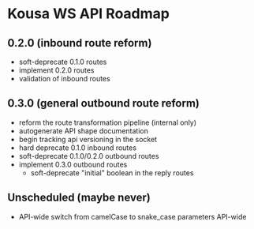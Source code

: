 # Kousa WS API Roadmap

## 0.2.0 (inbound route reform)
- soft-deprecate 0.1.0 routes
- implement 0.2.0 routes
- validation of inbound routes

## 0.3.0 (general outbound route reform)
- reform the route transformation pipeline (internal only)
- autogenerate API shape documentation
- begin tracking api versioning in the socket
- hard deprecate 0.1.0 inbound routes
- soft-deprecate 0.1.0/0.2.0 outbound routes
- implement 0.3.0 outbound routes
  - soft-deprecate "initial" boolean in the reply routes

## Unscheduled (maybe never)
- API-wide switch from camelCase to snake_case parameters API-wide